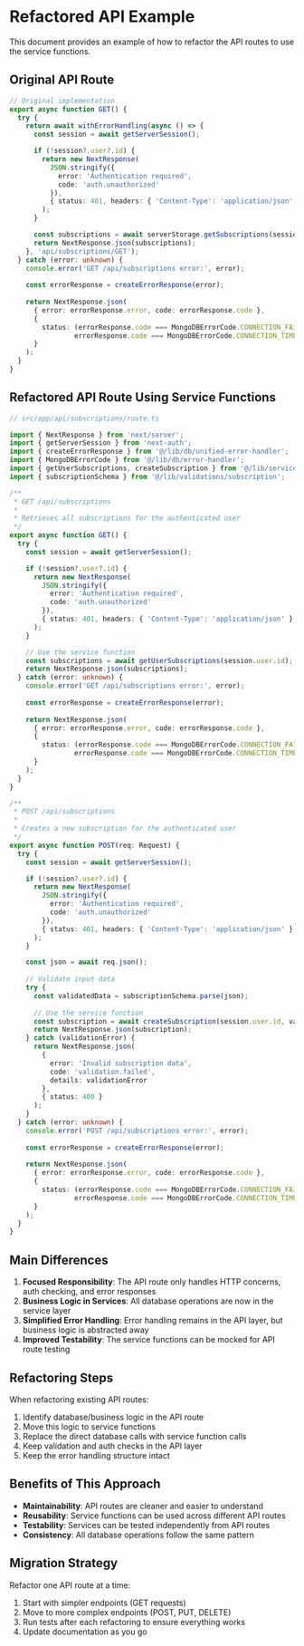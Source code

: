 # Refactored API Example

This document provides an example of how to refactor the API routes to use the service functions.

## Original API Route

```typescript
// Original implementation
export async function GET() {
  try {
    return await withErrorHandling(async () => {
      const session = await getServerSession();

      if (!session?.user?.id) {
        return new NextResponse(
          JSON.stringify({ 
            error: 'Authentication required',
            code: 'auth.unauthorized'
          }),
          { status: 401, headers: { 'Content-Type': 'application/json' } }
        );
      }

      const subscriptions = await serverStorage.getSubscriptions(session.user.id);
      return NextResponse.json(subscriptions);
    }, 'api/subscriptions/GET');
  } catch (error: unknown) {
    console.error('GET /api/subscriptions error:', error);
    
    const errorResponse = createErrorResponse(error);
    
    return NextResponse.json(
      { error: errorResponse.error, code: errorResponse.code },
      { 
        status: (errorResponse.code === MongoDBErrorCode.CONNECTION_FAILED || 
                errorResponse.code === MongoDBErrorCode.CONNECTION_TIMEOUT) ? 503 : 500 
      }
    );
  }
}
```

## Refactored API Route Using Service Functions

```typescript
// src/app/api/subscriptions/route.ts

import { NextResponse } from 'next/server';
import { getServerSession } from 'next-auth';
import { createErrorResponse } from '@/lib/db/unified-error-handler';
import { MongoDBErrorCode } from '@/lib/db/error-handler';
import { getUserSubscriptions, createSubscription } from '@/lib/services/subscription-service';
import { subscriptionSchema } from '@/lib/validations/subscription';

/**
 * GET /api/subscriptions
 * 
 * Retrieves all subscriptions for the authenticated user
 */
export async function GET() {
  try {
    const session = await getServerSession();

    if (!session?.user?.id) {
      return new NextResponse(
        JSON.stringify({ 
          error: 'Authentication required',
          code: 'auth.unauthorized'
        }),
        { status: 401, headers: { 'Content-Type': 'application/json' } }
      );
    }

    // Use the service function
    const subscriptions = await getUserSubscriptions(session.user.id);
    return NextResponse.json(subscriptions);
  } catch (error: unknown) {
    console.error('GET /api/subscriptions error:', error);
    
    const errorResponse = createErrorResponse(error);
    
    return NextResponse.json(
      { error: errorResponse.error, code: errorResponse.code },
      { 
        status: (errorResponse.code === MongoDBErrorCode.CONNECTION_FAILED || 
                errorResponse.code === MongoDBErrorCode.CONNECTION_TIMEOUT) ? 503 : 500 
      }
    );
  }
}

/**
 * POST /api/subscriptions
 * 
 * Creates a new subscription for the authenticated user
 */
export async function POST(req: Request) {
  try {
    const session = await getServerSession();

    if (!session?.user?.id) {
      return new NextResponse(
        JSON.stringify({ 
          error: 'Authentication required',
          code: 'auth.unauthorized'
        }),
        { status: 401, headers: { 'Content-Type': 'application/json' } }
      );
    }

    const json = await req.json();
    
    // Validate input data
    try {
      const validatedData = subscriptionSchema.parse(json);
      
      // Use the service function
      const subscription = await createSubscription(session.user.id, validatedData);
      return NextResponse.json(subscription);
    } catch (validationError) {
      return NextResponse.json(
        { 
          error: 'Invalid subscription data', 
          code: 'validation.failed',
          details: validationError
        },
        { status: 400 }
      );
    }
  } catch (error: unknown) {
    console.error('POST /api/subscriptions error:', error);
    
    const errorResponse = createErrorResponse(error);
    
    return NextResponse.json(
      { error: errorResponse.error, code: errorResponse.code },
      { 
        status: (errorResponse.code === MongoDBErrorCode.CONNECTION_FAILED || 
                errorResponse.code === MongoDBErrorCode.CONNECTION_TIMEOUT) ? 503 : 500 
      }
    );
  }
}
```

## Main Differences

1. **Focused Responsibility**: The API route only handles HTTP concerns, auth checking, and error responses
2. **Business Logic in Services**: All database operations are now in the service layer
3. **Simplified Error Handling**: Error handling remains in the API layer, but business logic is abstracted away
4. **Improved Testability**: The service functions can be mocked for API route testing

## Refactoring Steps

When refactoring existing API routes:

1. Identify database/business logic in the API route
2. Move this logic to service functions
3. Replace the direct database calls with service function calls
4. Keep validation and auth checks in the API layer
5. Keep the error handling structure intact

## Benefits of This Approach

- **Maintainability**: API routes are cleaner and easier to understand
- **Reusability**: Service functions can be used across different API routes
- **Testability**: Services can be tested independently from API routes
- **Consistency**: All database operations follow the same pattern

## Migration Strategy

Refactor one API route at a time:

1. Start with simpler endpoints (GET requests)
2. Move to more complex endpoints (POST, PUT, DELETE)
3. Run tests after each refactoring to ensure everything works
4. Update documentation as you go
